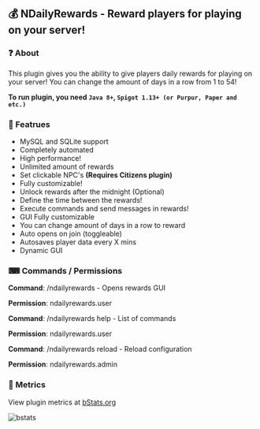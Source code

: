 ## 💰 NDailyRewards - Reward players for playing on your server!


### ❓ About
This plugin gives you the ability to give players daily rewards for playing on your server!
You can change the amount of days in a row from 1 to 54!

**To run plugin, you need `Java 8+`, `Spigot 1.13+ (or Purpur, Paper and etc.)`**

### 🤖 Featrues
- MySQL and SQLite support
- Completely automated
- High performance!
- Unlimited amount of rewards
- Set clickable NPC's **(Requires Citizens plugin)**
- Fully customizable!
- Unlock rewards after the midnight (Optional)
- Define the time between the rewards!
- Execute commands and send messages in rewards!
- GUI Fully customizable
- You can change amount of days in a row to reward
- Auto opens on join (toggleable)
- Autosaves player data every X mins
- Dynamic GUI

### ⌨ Commands / Permissions

**Command**: /ndailyrewards - Opens rewards GUI

**Permission**: ndailyrewards.user

**Command**: /ndailyrewards help - List of commands

**Permission**: ndailyrewards.user

**Command**: /ndailyrewards reload - Reload configuration

**Permission**: ndailyrewards.admin


### 📡 Metrics
View plugin metrics at [bStats.org](https://bstats.org/plugin/bukkit/NDailyRewards/13844)

![bstats](https://bstats.org/signatures/bukkit/NDailyRewards.svg)
